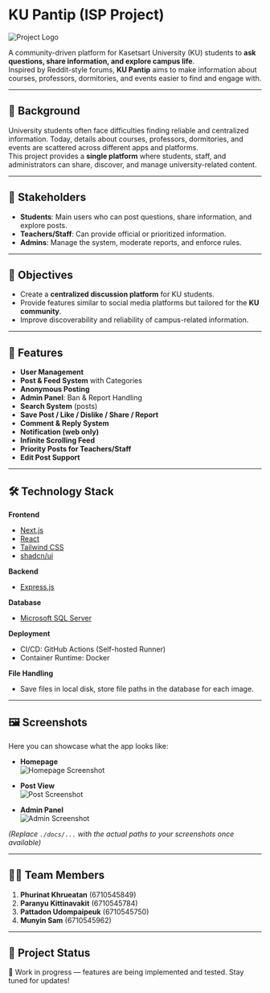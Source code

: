 # KU Pantip (ISP Project)

![Project Logo](./docs/logo-placeholder.png)  
<!-- Replace with your logo path, e.g. /assets/logo.png -->

A community-driven platform for Kasetsart University (KU) students to **ask questions, share information, and explore campus life**.  
Inspired by Reddit-style forums, **KU Pantip** aims to make information about courses, professors, dormitories, and events easier to find and engage with.

---

## 📖 Background
University students often face difficulties finding reliable and centralized information. Today, details about courses, professors, dormitories, and events are scattered across different apps and platforms.  
This project provides a **single platform** where students, staff, and administrators can share, discover, and manage university-related content.

---

## 👥 Stakeholders
- **Students**: Main users who can post questions, share information, and explore posts.
- **Teachers/Staff**: Can provide official or prioritized information.
- **Admins**: Manage the system, moderate reports, and enforce rules.

---

## 🎯 Objectives
- Create a **centralized discussion platform** for KU students.  
- Provide features similar to social media platforms but tailored for the **KU community**.  
- Improve discoverability and reliability of campus-related information.

---

## 🚀 Features
- **User Management**  
- **Post & Feed System** with Categories  
- **Anonymous Posting**  
- **Admin Panel**: Ban & Report Handling  
- **Search System** (posts)  
- **Save Post / Like / Dislike / Share / Report**  
- **Comment & Reply System**  
- **Notification (web only)**  
- **Infinite Scrolling Feed**  
- **Priority Posts for Teachers/Staff**  
- **Edit Post Support**

---

## 🛠️ Technology Stack
**Frontend**  
- [Next.js](https://nextjs.org/)  
- [React](https://react.dev/)  
- [Tailwind CSS](https://tailwindcss.com/)  
- [shadcn/ui](https://ui.shadcn.com/)  

**Backend**  
- [Express.js](https://expressjs.com/)  

**Database**  
- [Microsoft SQL Server](https://www.microsoft.com/sql-server)  

**Deployment**  
- CI/CD: GitHub Actions (Self-hosted Runner)  
- Container Runtime: Docker  

**File Handling**  
- Save files in local disk, store file paths in the database for each image.

---

## 🖼️ Screenshots
Here you can showcase what the app looks like:

- **Homepage**  
  ![Homepage Screenshot](./docs/screenshots/homepage-placeholder.png)

- **Post View**  
  ![Post Screenshot](./docs/screenshots/post-placeholder.png)

- **Admin Panel**  
  ![Admin Screenshot](./docs/screenshots/admin-placeholder.png)

*(Replace `./docs/...` with the actual paths to your screenshots once available)*

---

## 👨‍💻 Team Members
1. **Phurinat Khrueatan** (6710545849)  
2. **Paranyu Kittinavakit** (6710545784)  
3. **Pattadon Udompaipeuk** (6710545750)  
4. **Munyin Sam** (6710545962)  

---

## 📌 Project Status
🚧 Work in progress — features are being implemented and tested. Stay tuned for updates!

